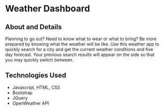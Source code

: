 # Weather Dashboard

## About and Details

Planning to go out? Need to know what to wear or what to bring? Be more prepared by knowing what the weather will be like. Use this weather app to quickly search for a city and get the current weather conditions and five day forecast. Your previous search results will appear on the side so that you may quickly switch between.

## Technologies Used

- Javascript, HTML, CSS
- Bootstrap
- JQuery
- OpenWeather API
